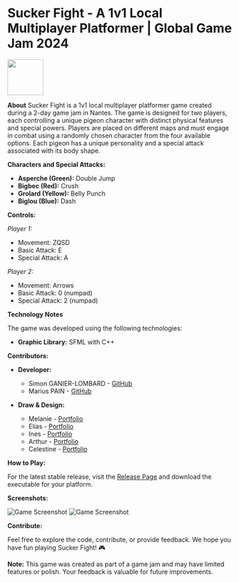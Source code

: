 # Sucker Fight - A 1v1 Local Multiplayer Platformer |  Global Game Jam 2024

<img src="/build/linux/assets/icon.ico" 
height="80">

**About**
Sucker Fight is a 1v1 local multiplayer platformer game created during a 2-day game jam in Nantes. The game is designed for two players, each controlling a unique pigeon character with distinct physical features and special powers. Players are placed on different maps and must engage in combat using a randomly chosen character from the four available options. Each pigeon has a unique personality and a special attack associated with its body shape.

**Characters and Special Attacks:**
- **Asperche (Green):** Double Jump
- **Bigbec (Red):** Crush
- **Grolard (Yellow):** Belly Punch
- **Biglou (Blue):** Dash

**Controls:**

*Player 1:*
- Movement: ZQSD
- Basic Attack: E
- Special Attack: A

*Player 2:*
- Movement: Arrows
- Basic Attack: 0 (numpad)
- Special Attack: 2 (numpad)

**Technology Notes**

The game was developed using the following technologies:

- **Graphic Library:** SFML with C++

**Contributors:**

- **Developer:**
  - Simon GANIER-LOMBARD -  [GitHub](https://github.com/6im0n)
  - Marius PAIN         -   [GitHub](https://github.com/Marius-P1)

- **Draw & Design:**
  - Melanie   - [Portfolio](https://www.instagram.com/_memelanie_/)
  - Elias     - [Portfolio](https://www.instagram.com/jyrul.creation/)
  - Ines      - [Portfolio](https://www.instagram.com/just_a_lys/)
  - Arthur    - [Portfolio](https://www.behance.net/arthurlecomte)
  - Celestine - [Portfolio](https://www.behance.net/clestinedagnaud)

**How to Play:**

For the latest stable release, visit the [Release Page](https://github.com/Marius-P1/GlobalGameJam-2024/releases/tag/Release) and download the executable for your platform.


**Screenshots:**

<img src="/doc/Screenshot1.png" alt="Game Screenshot"/>
<img src="/doc/Screenshot.png" alt="Game Screenshot"/>

**Contribute:**

Feel free to explore the code, contribute, or provide feedback. We hope you have fun playing Sucker Fight! 🎮

**Note:** This game was created as part of a game jam and may have limited features or polish. Your feedback is valuable for future improvements.
